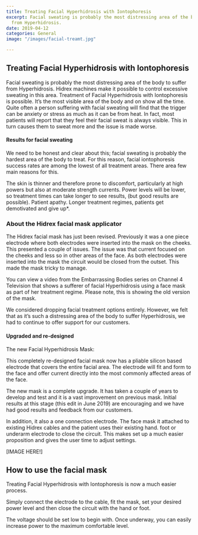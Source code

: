 ```yaml
---
title: Treating Facial Hyperhidrosis with Iontophoresis
excerpt: Facial sweating is probably the most distressing area of the body to suffer
  from Hyperhidrosis.
date: 2019-04-12
categories: General
image: "/images/facial-treamt.jpg"

---
```

## Treating Facial Hyperhidrosis with Iontophoresis

Facial sweating is probably the most distressing area of the body to suffer from Hyperhidrosis. Hidrex machines make it possible to control excessive sweating in this area. Treatment of Facial Hyperhidrosis with Iontophoresis is possible.  It’s the most visible area of the body and on show all the time. Quite often a person suffering with facial sweating will find that the trigger can be anxiety or stress as much as it can be from heat. In fact, most patients will report that they feel their facial sweat is always visible. This in turn causes them to sweat more and the issue is made worse.

#### Results for facial sweating

We need to be honest and clear about this; facial sweating is probably the hardest area of the body to treat. For this reason, facial iontophoresis success rates are among the lowest of all treatment areas. There area few main reasons for this.

The skin is thinner and therefore prone to discomfort, particularly at high powers but also at moderate strength currents.
Power levels will be lower, so treatment times can take longer to see results, (but good results are possible).
Patient apathy. Longer treatment regimes, patients get demotivated and give up*.

### About the Hidrex facial mask applicator

The Hidrex facial mask has just been revised. Previously it was a one piece electrode where both electrodes were inserted into the mask on the cheeks.  This presented a couple of issues. The issue was that current focused on the cheeks and less so in other areas of the face. As both electrodes were inserted into the mask the circuit would be closed from the outset. This made the mask tricky to manage.

You can view a video from the Embarrassing Bodies series on Channel 4 Television that shows a sufferer of facial Hyperhidrosis using a face mask as part of her treatment regime. Please note, this is showing the old version of the mask.

We considered dropping facial treatment options entirely. However, we felt that as it’s such a distressing area of the body to suffer Hyperhidrosis, we had to continue to offer support for our customers.

#### Upgraded and re-designed
The new Facial Hyperhidrosis Mask:

This completely re-designed facial mask now has a pliable silicon based electrode that covers the entire facial area. The electrode will fit and form to the face and offer current directly into the most commonly affected areas of the face.

The new mask is a complete upgrade. It has taken a couple of years to develop and test and it is a vast improvement on previous mask. Initial results at this stage (this edit in June 2019) are encouraging and we have had good results and feedback from our customers.

In addition, it also a one connection electrode. The face mask it attached to existing Hidrex cables and the patient uses their existing hand. foot or underarm electrode to close the circuit. This makes set up a much easier proposition and gives the user time to adjust settings.

\[IMAGE HERE!\]

## How to use the facial mask

Treating Facial Hyperhidrosis with Iontophoresis is now a much easier process.

Simply connect the electrode to the cable, fit the mask, set your desired power level and then close the circuit with the hand or foot.

The voltage should be set low to begin with. Once underway, you can easily increase power to the maximum comfortable level.